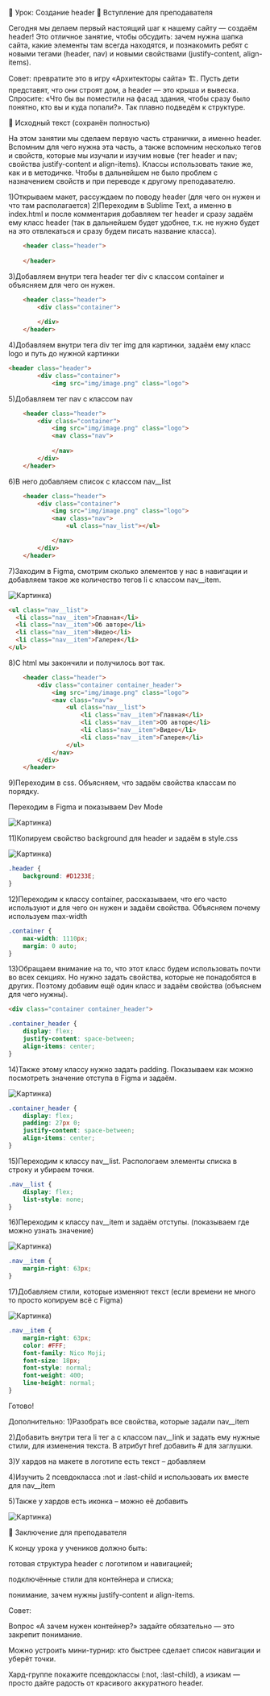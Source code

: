 🚀 Урок: Создание header
🎤 Вступление для преподавателя

Сегодня мы делаем первый настоящий шаг к нашему сайту — создаём header!
Это отличное занятие, чтобы обсудить: зачем нужна шапка сайта, какие элементы там всегда находятся, и познакомить ребят с новыми тегами (header, nav) и новыми свойствами (justify-content, align-items).

Совет: превратите это в игру «Архитекторы сайта» 🏗️. Пусть дети представят, что они строят дом, а header — это крыша и вывеска. Спросите: «Что бы вы поместили на фасад здания, чтобы сразу было понятно, кто вы и куда попали?». Так плавно подведём к структуре.

📖 Исходный текст (сохранён полностью)

На этом занятии мы сделаем первую часть странички, а именно header. Вспомним для чего нужна эта часть, а также вспомним несколько тегов и свойств, которые мы изучали и изучим новые (тег header и nav; свойства justify-content и align-items).
Классы использовать такие же, как и в методичке. Чтобы в дальнейшем не было проблем с назначением свойств и при переводе к другому преподавателю.

1)Открываем макет, рассуждаем по поводу header (для чего он нужен и что там располагается)
2)Переходим в Sublime Text, а именно в index.html и после комментария добавляем тег header и сразу задаём ему класс header (так в дальнейшем будет удобнее, т.к. не нужно будет на это отвлекаться и сразу будем писать название класса).

```html
	<header class="header">
		
	</header>
```

3)Добавляем внутри тега header тег div с классом container и объясняем для чего он нужен.
```html
	<header class="header">
		<div class="container">
			
		</div>
	</header>
```
4)Добавляем внутри тега div тег img для картинки, задаём ему класс logo и путь до нужной картинки
```html
<header class="header">
		<div class="container">
			<img src="img/image.png" class="logo">
```
5)Добавляем тег nav с классом nav
```html
	<header class="header">
		<div class="container">
			<img src="img/image.png" class="logo">
			<nav class="nav">
				
			</nav>
		</div>
	</header>
```
6)В него добавляем список с классом nav__list
```html
	<header class="header">
		<div class="container">
			<img src="img/image.png" class="logo">
			<nav class="nav">
				<ul class="nav_list"></ul>

			</nav>
		</div>
	</header>
```
7)Заходим в Figma, смотрим сколько элементов у нас в навигации и добавляем такое же количество тегов li с классом nav__item.

<img src="images/Picture (45).png" alt="Картинка)">

```html
<ul class="nav__list">
  <li class="nav__item">Главная</li>
  <li class="nav__item">Об авторе</li>
  <li class="nav__item">Видео</li>
  <li class="nav__item">Галерея</li>
</ul>
```
8)С html мы закончили и получилось вот так.
```html
	<header class="header">
		<div class="container container_header">
			<img src="img/image.png" class="logo">
			<nav class="nav">
				<ul class="nav__list">
					<li class="nav__item">Главная</li>
					<li class="nav__item">Об авторе</li>
					<li class="nav__item">Видео</li>
					<li class="nav__item">Галерея</li>
				</ul>
			</nav>
		</div>
	</header>
```
9)Переходим в css. Объясняем, что задаём свойства классам по порядку.

Переходим в Figma и показываем Dev Mode

<img src="images/Picture (46).png" alt="Картинка)">

11)Копируем свойство background для header и задаём в style.css

<img src="images/Picture (47).png" alt="Картинка)">

```css
.header {
	background: #D1233E;
}
```

12)Переходим к классу container, рассказываем, что его часто используют и для чего он нужен и задаём свойства. Объясняем почему используем max-width

```css
.container {
	max-width: 1110px;
	margin: 0 auto;
}
```

13)Обращаем внимание на то, что этот класс будем использовать почти во всех секциях. Но нужно задать свойства, которые не понадобятся в других. Поэтому добавим ещё один класс и задаём свойства (объяснем для чего нужны).
```html
<div class="container container_header">
```
```css
.container_header {
	display: flex;
	justify-content: space-between;
	align-items: center;
}
```

14)Также этому классу нужно задать padding. Показываем как можно посмотреть значение отступа в Figma и задаём.

<img src="images/Picture (48).png" alt="Картинка)">

```css
.container_header {
	display: flex;
	padding: 27px 0;
	justify-content: space-between;
	align-items: center;
}
```

15)Переходим к классу nav__list. Распологаем элементы списка в строку и убираем точки.

```css
.nav__list {
	display: flex;
	list-style: none;
}
```

16)Переходим к классу nav__item и задаём отступы. (показываем где можно узнать значение)

<img src="images/Picture (49).png" alt="Картинка)">

```css
.nav__item {
	margin-right: 63px;
}
```

17)Добавляем стили, которые изменяют текст (если времени не много то просто копируем всё с Figma)

<img src="images/Picture (50).png" alt="Картинка)">

```css
.nav__item {
	margin-right: 63px;
	color: #FFF;
	font-family: Nico Moji;
	font-size: 18px;
	font-style: normal;
	font-weight: 400;
	line-height: normal;
}
```

Готово!

Дополнительно:
1)Разобрать все свойства, которые задали nav__item

2)Добавить внутри тега li тег a с классом nav__link и задать ему нужные стили, для изменения текста. В атрибут href добавить # для заглушки.

3)У хардов на макете в логотипе есть текст – добавляем

4)Изучить 2 псевдокласса :not и :last-child и использовать их вместе для nav__item

5)Также у хардов есть иконка – можно её добавить

<img src="images/Picture (51).png" alt="Картинка)">

🎯 Заключение для преподавателя

К концу урока у учеников должно быть:

готовая структура header с логотипом и навигацией;

подключённые стили для контейнера и списка;

понимание, зачем нужны justify-content и align-items.

Совет:

Вопрос «А зачем нужен контейнер?» задайте обязательно — это закрепит понимание.

Можно устроить мини-турнир: кто быстрее сделает список навигации и уберёт точки.

Хард-группе покажите псевдоклассы (:not, :last-child), а изикам — просто дайте радость от красивого аккуратного header.
